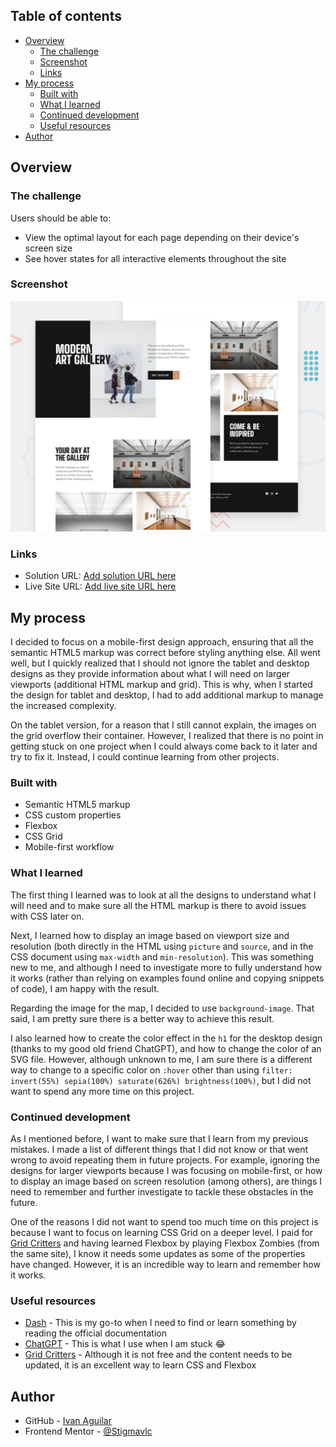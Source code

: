 ## Table of contents

- [Overview](#overview)
  - [The challenge](#the-challenge)
  - [Screenshot](#screenshot)
  - [Links](#links)
- [My process](#my-process)
  - [Built with](#built-with)
  - [What I learned](#what-i-learned)
  - [Continued development](#continued-development)
  - [Useful resources](#useful-resources)
- [Author](#author)

## Overview

### The challenge

Users should be able to:

- View the optimal layout for each page depending on their device's screen size
- See hover states for all interactive elements throughout the site

### Screenshot

![](./preview.jpg)

### Links

- Solution URL: [Add solution URL here](https://your-solution-url.com)
- Live Site URL: [Add live site URL here](https://your-live-site-url.com)

## My process

I decided to focus on a mobile-first design approach, ensuring that all the semantic HTML5 markup was correct before styling anything else. All went well, but I quickly realized that I should not ignore the tablet and desktop designs as they provide information about what I will need on larger viewports (additional HTML markup and grid). This is why, when I started the design for tablet and desktop, I had to add additional markup to manage the increased complexity.

On the tablet version, for a reason that I still cannot explain, the images on the grid overflow their container. However, I realized that there is no point in getting stuck on one project when I could always come back to it later and try to fix it. Instead, I could continue learning from other projects.

### Built with

- Semantic HTML5 markup
- CSS custom properties
- Flexbox
- CSS Grid
- Mobile-first workflow

### What I learned

The first thing I learned was to look at all the designs to understand what I will need and to make sure all the HTML markup is there to avoid issues with CSS later on.

Next, I learned how to display an image based on viewport size and resolution (both directly in the HTML using `picture` and `source`, and in the CSS document using `max-width` and `min-resolution`). This was something new to me, and although I need to investigate more to fully understand how it works (rather than relying on examples found online and copying snippets of code), I am happy with the result.

Regarding the image for the map, I decided to use `background-image`. That said, I am pretty sure there is a better way to achieve this result.

I also learned how to create the color effect in the `h1` for the desktop design (thanks to my good old friend ChatGPT), and how to change the color of an SVG file. However, although unknown to me, I am sure there is a different way to change to a specific color on `:hover` other than using `filter: invert(55%) sepia(100%) saturate(626%) brightness(100%)`, but I did not want to spend any more time on this project.

### Continued development

As I mentioned before, I want to make sure that I learn from my previous mistakes. I made a list of different things that I did not know or that went wrong to avoid repeating them in future projects. For example, ignoring the designs for larger viewports because I was focusing on mobile-first, or how to display an image based on screen resolution (among others), are things I need to remember and further investigate to tackle these obstacles in the future.

One of the reasons I did not want to spend too much time on this project is because I want to focus on learning CSS Grid on a deeper level. I paid for [Grid Critters](https://mastery.games/gridcritters/) and having learned Flexbox by playing Flexbox Zombies (from the same site), I know it needs some updates as some of the properties have changed. However, it is an incredible way to learn and remember how it works.

### Useful resources

- [Dash](https://www.kapeli.com/dash) - This is my go-to when I need to find or learn something by reading the official documentation
- [ChatGPT](https://chatgpt.com/) - This is what I use when I am stuck :joy:
- [Grid Critters](https://mastery.games/gridcritters/) - Although it is not free and the content needs to be updated, it is an excellent way to learn CSS and Flexbox

## Author

- GitHub - [Ivan Aguilar](https://github.com/Stigmavlc)
- Frontend Mentor - [@Stigmavlc](https://www.frontendmentor.io/profile/Stigmavlc)
